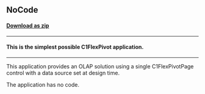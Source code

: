 ## NoCode
#### [Download as zip](https://grapecity.github.io/DownGit/#/home?url=https://github.com/GrapeCity/ComponentOne-WinForms-Samples/tree/master/NetFramework\FlexPivot\CS\NoCode)
____
#### This is the simplest possible C1FlexPivot application.
____
This application provides an OLAP solution using a single C1FlexPivotPage control with a data source set at design time. 

The application has no code. 
